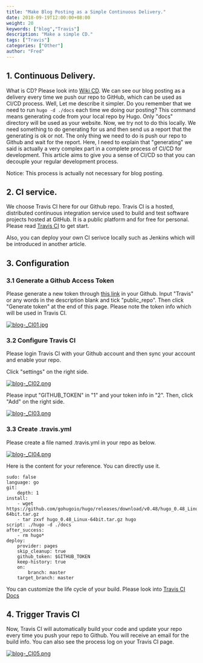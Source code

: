```yaml
---
title: "Make Blog Posting as a Simple Continuous Delivery."
date: 2018-09-19T12:00:00+08:00
weight: 20
keywords: ["blog","Travis"]
description: "Make a simple CD."
tags: ["Travis"]
categories: ["Other"]
author: "Fred"
---
```


## 1. Continuous Delivery.

What is CD? Please look into [Wiki CD](https://en.wikipedia.org/wiki/Continuous_delivery).
We can see our blog posting as a delivery every time we push our repo to GitHub, which can be used as CI/CD process. Well, Let me describe it simpler. Do you remember that we need to run `hugo -d ./docs` each time we doing our posting? This command means generating code from your local repo by Hugo. Only "docs" directory will be used as your website. Now, we try not to do this locally. We need something to do generating for us and then send us a report that the generating is ok or not. The only thing we need to do is push our repo to Github and wait for the report. Here, I need to explain that "generating" we said is actually a very complex part in a complete process of CI/CD for development. This article aims to give you a sense of CI/CD so that you can decouple your regular development process.

Notice: This process is actually not necessary for blog posting.

## 2. CI service.

We choose Travis CI here for our Github repo. Travis CI is a hosted, distributed continuous integration service used to build and test software projects hosted at GitHub. It is a public platform and for free for personal. Please read [Travis CI](https://docs.travis-ci.com/user/getting-started#to-get-started-with-travis-ci)  to get start.

Also, you can deploy your own CI serivce locally such as Jenkins which will be introduced in another article.

## 3. Configuration

### 3.1 Generate a Github Access Token

Please generate a new token through [this link](https://github.com/settings/tokens/new) in your Github. Input "Travis" or any words in the description blank and tick "public_repo". Then click "Generate token" at the end of this page. Please note the token info which will be used in Travis CI.

[![blog-_CI01.jpg](https://i.postimg.cc/L6r6jdH5/blog-_CI01.jpg)](https://postimg.cc/PPQjkRvn)

### 3.2 Configure Travis CI

Please login Travis CI with your Github account and then sync your account and enable your repo.

Click "settings" on the right side.

[![blog-_CI02.png](https://i.postimg.cc/L6d81K4X/blog-_CI02.png)](https://postimg.cc/Z0cSGQdt)

Please input "GITHUB_TOKEN" in "1" and your token info in "2". Then, click "Add" on the right side.

[![blog-_CI03.png](https://i.postimg.cc/TwDXd1Dc/blog-_CI03.png)](https://postimg.cc/cg0zTsTK)

### 3.3 Create .travis.yml

Please create a file named .travis.yml in your repo as below.

[![blog-_CI04.png](https://i.postimg.cc/05YLcLdr/blog-_CI04.png)](https://postimg.cc/c6J9JkzN)

Here is the content for your reference. You can directly use it.

```
sudo: false
language: go
git:
    depth: 1
install:
    - wget https://github.com/gohugoio/hugo/releases/download/v0.48/hugo_0.48_Linux-64bit.tar.gz
    - tar zxvf hugo_0.48_Linux-64bit.tar.gz hugo
script: ./hugo -d ./docs
after_success:
    - rm hugo*
deploy:
    provider: pages
    skip_cleanup: true
    github_token: $GITHUB_TOKEN
    keep-history: true
    on:
        branch: master
    target_branch: master
```

You can customize the life cycle of your build. Please look into [Travis CI Docs](https://docs.travis-ci.com/user/customizing-the-build/)

## 4. Trigger Travis CI

Now, Travis CI will automatically build your code and update your repo every time you push your repo to Github. You will receive an email for the build info. You can also see the process log on your Travis CI page.

[![blog-_CI05.png](https://i.postimg.cc/rsRbGPJC/blog-_CI05.png)](https://postimg.cc/WqjXTSxh)
